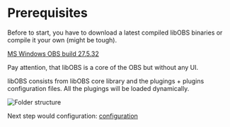 # Prerequisites

Before to start, you have to download a latest compiled libOBS binaries or compile it your own (might be tough).

[MS Windows OBS build 27.5.32](https://obsstudios3.streamlabs.com/libobs-windows64-release-27.5.32.7z)

Pay attention, that libOBS is a core of the OBS but without any UI.

libOBS consists from libOBS core library and the plugings + plugins configuration files.
All the plugings will be loaded dynamically. 

![Folder structure](/assets/img/libobs-package.png)

Next step would configuration:
[configuration](/docs/configuration.md)